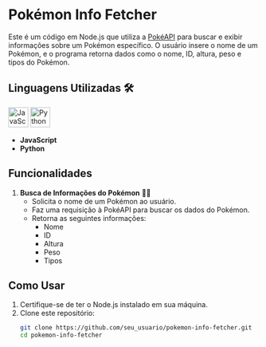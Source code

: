 # Pokémon Info Fetcher

Este é um código em Node.js que utiliza a [PokéAPI](https://pokeapi.co/) para buscar e exibir informações sobre um Pokémon específico. O usuário insere o nome de um Pokémon, e o programa retorna dados como o nome, ID, altura, peso e tipos do Pokémon.

## Linguagens Utilizadas 🛠️

<p>
  <img src="https://img.icons8.com/color/48/000000/javascript.png" alt="JavaScript Logo" width="40" height="40"/>
  <img src="https://img.icons8.com/color/48/000000/python.png" alt="Python Logo" width="40" height="40"/>
</p>

- **JavaScript**
- **Python**

## Funcionalidades

1. **Busca de Informações do Pokémon** 🕵️‍♂️
   - Solicita o nome de um Pokémon ao usuário.
   - Faz uma requisição à PokéAPI para buscar os dados do Pokémon.
   - Retorna as seguintes informações:
     - Nome
     - ID
     - Altura
     - Peso
     - Tipos

## Como Usar

1. Certifique-se de ter o Node.js instalado em sua máquina.
2. Clone este repositório:
   ```bash
   git clone https://github.com/seu_usuario/pokemon-info-fetcher.git
   cd pokemon-info-fetcher
